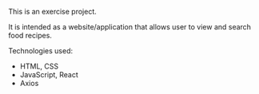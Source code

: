 This is an exercise project.

It is intended as a website/application that allows user to view and search food recipes.

Technologies used:
- HTML, CSS
- JavaScript, React
- Axios
